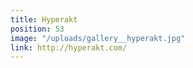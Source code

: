 ```yaml
---
title: Hyperakt
position: 53
image: "/uploads/gallery__hyperakt.jpg"
link: http://hyperakt.com/
---
```


